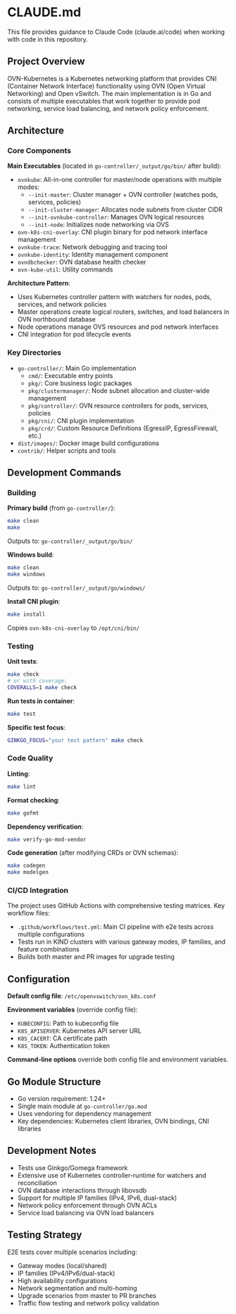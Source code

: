 # CLAUDE.md

This file provides guidance to Claude Code (claude.ai/code) when working with code in this repository.

## Project Overview

OVN-Kubernetes is a Kubernetes networking platform that provides CNI (Container Network Interface) functionality using OVN (Open Virtual Networking) and Open vSwitch. The main implementation is in Go and consists of multiple executables that work together to provide pod networking, service load balancing, and network policy enforcement.

## Architecture

### Core Components

**Main Executables** (located in `go-controller/_output/go/bin/` after build):
- `ovnkube`: All-in-one controller for master/node operations with multiple modes:
  - `--init-master`: Cluster manager + OVN controller (watches pods, services, policies)
  - `--init-cluster-manager`: Allocates node subnets from cluster CIDR
  - `--init-ovnkube-controller`: Manages OVN logical resources
  - `--init-node`: Initializes node networking via OVS
- `ovn-k8s-cni-overlay`: CNI plugin binary for pod network interface management
- `ovnkube-trace`: Network debugging and tracing tool
- `ovnkube-identity`: Identity management component
- `ovndbchecker`: OVN database health checker
- `ovn-kube-util`: Utility commands

**Architecture Pattern**:
- Uses Kubernetes controller pattern with watchers for nodes, pods, services, and network policies
- Master operations create logical routers, switches, and load balancers in OVN northbound database
- Node operations manage OVS resources and pod network interfaces
- CNI integration for pod lifecycle events

### Key Directories

- `go-controller/`: Main Go implementation
  - `cmd/`: Executable entry points
  - `pkg/`: Core business logic packages
  - `pkg/clustermanager/`: Node subnet allocation and cluster-wide management
  - `pkg/controller/`: OVN resource controllers for pods, services, policies
  - `pkg/cni/`: CNI plugin implementation
  - `pkg/crd/`: Custom Resource Definitions (EgressIP, EgressFirewall, etc.)
- `dist/images/`: Docker image build configurations
- `contrib/`: Helper scripts and tools

## Development Commands

### Building

**Primary build** (from `go-controller/`):
```bash
make clean
make
```
Outputs to: `go-controller/_output/go/bin/`

**Windows build**:
```bash
make clean
make windows
```
Outputs to: `go-controller/_output/go/windows/`

**Install CNI plugin**:
```bash
make install
```
Copies `ovn-k8s-cni-overlay` to `/opt/cni/bin/`

### Testing

**Unit tests**:
```bash
make check
# or with coverage:
COVERALLS=1 make check
```

**Run tests in container**:
```bash
make test
```

**Specific test focus**:
```bash
GINKGO_FOCUS="your test pattern" make check
```

### Code Quality

**Linting**:
```bash
make lint
```

**Format checking**:
```bash
make gofmt
```

**Dependency verification**:
```bash
make verify-go-mod-vendor
```

**Code generation** (after modifying CRDs or OVN schemas):
```bash
make codegen
make modelgen
```

### CI/CD Integration

The project uses GitHub Actions with comprehensive testing matrices. Key workflow files:
- `.github/workflows/test.yml`: Main CI pipeline with e2e tests across multiple configurations
- Tests run in KIND clusters with various gateway modes, IP families, and feature combinations
- Builds both master and PR images for upgrade testing

## Configuration

**Default config file**: `/etc/openvswitch/ovn_k8s.conf`

**Environment variables** (override config file):
- `KUBECONFIG`: Path to kubeconfig file
- `K8S_APISERVER`: Kubernetes API server URL
- `K8S_CACERT`: CA certificate path
- `K8S_TOKEN`: Authentication token

**Command-line options** override both config file and environment variables.

## Go Module Structure

- Go version requirement: 1.24+
- Single main module at `go-controller/go.mod`
- Uses vendoring for dependency management
- Key dependencies: Kubernetes client libraries, OVN bindings, CNI libraries

## Development Notes

- Tests use Ginkgo/Gomega framework
- Extensive use of Kubernetes controller-runtime for watchers and reconciliation
- OVN database interactions through libovsdb
- Support for multiple IP families (IPv4, IPv6, dual-stack)
- Network policy enforcement through OVN ACLs
- Service load balancing via OVN load balancers

## Testing Strategy

E2E tests cover multiple scenarios including:
- Gateway modes (local/shared)
- IP families (IPv4/IPv6/dual-stack)
- High availability configurations
- Network segmentation and multi-homing
- Upgrade scenarios from master to PR branches
- Traffic flow testing and network policy validation